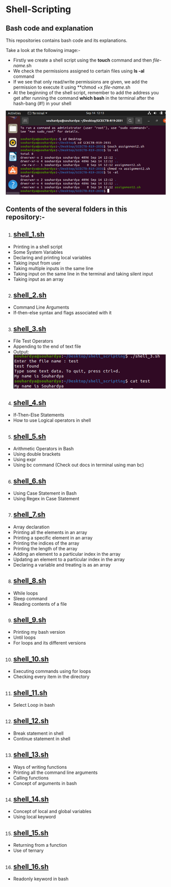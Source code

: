 # Shell-Scripting
## Bash code and explanation

This repositories contains bash code and its explanations.

Take a look at the following image:-
- Firstly we create a shell script using the **touch** command and then *file-name*.sh
- We check the permissions assigned to certain files using **ls -al** command
- If we see that only read/write permissions are given, we add the permission to execute it using **chmod +x *file-name*.sh
- At the beginning of the shell script, remember to add the address you get after running the command **which bash** in the terminal after the hash-bang (#!) in your shell

![terminal_img](https://github.com/Souhardya-Ganguly/Shell-Scripting/blob/main/images/intro.PNG?raw=true)

## Contents of the several folders in this repository:-
1. ## [shell_1.sh](https://github.com/Souhardya-Ganguly/Shell-Scripting/blob/main/shell_01.sh)
* Printing in a shell script
* Some System Variables
* Declaring and printing local variables
* Taking input from user
* Taking multiple inputs in the same line
* Taking input on the same line in the terminal and taking silent input
* Taking input as an array

2. ## [shell_2.sh](https://github.com/Souhardya-Ganguly/Shell-Scripting/blob/main/shell_02.sh)
* Command Line Arguments
* If-then-else syntax and flags associated with it

3. ## [shell_3.sh](https://github.com/Souhardya-Ganguly/Shell-Scripting/blob/main/shell_03.sh)
* File Test Operators
* Appending to the end of text file
* Output: <br>
![terminal_img](https://github.com/Souhardya-Ganguly/Shell-Scripting/blob/main/images/cat_op.PNG)

4. ## [shell_4.sh](https://github.com/Souhardya-Ganguly/Shell-Scripting/blob/main/shell_04.sh)
* If-Then-Else Statements
* How to use Logical operators in shell

5. ## [shell_5.sh](https://github.com/Souhardya-Ganguly/Shell-Scripting/blob/main/shell_05.sh)
* Arithmetic Operators in Bash
* Using double brackets
* Using expr
* Using bc command (Check out docs in terminal using man bc)


6. ## [shell_6.sh](https://github.com/Souhardya-Ganguly/Shell-Scripting/blob/main/shell_06.sh)
* Using Case Statement in Bash
* Using Regex in Case Statement

7. ## [shell_7.sh](https://github.com/Souhardya-Ganguly/Shell-Scripting/blob/main/shell_7.sh)
* Array declaration
* Printing all the elements in an array
* Printing a specific element in an array
* Printing the indices of the array
* Printing the length of the array
* Adding an element to a particular index in the array
* Updating an element to a particular index in the array
* Declaring a variable and treating is as an array

8. ## [shell_8.sh](https://github.com/Souhardya-Ganguly/Shell-Scripting/blob/main/shell_8.sh)
* While loops
* Sleep command
* Reading contents of a file

9. ## [shell_9.sh](https://github.com/Souhardya-Ganguly/Shell-Scripting/blob/main/shell_9.sh)
* Printing my bash version
* Until loops
* For loops and its different versions

10. ## [shell_10.sh](https://github.com/Souhardya-Ganguly/Shell-Scripting/blob/main/shell_10.sh)
* Executing commands using for loops
* Checking every item in the directory

11. ## [shell_11.sh](https://github.com/Souhardya-Ganguly/Shell-Scripting/blob/main/shell_11.sh)
* Select Loop in bash

12. ## [shell_12.sh](https://github.com/Souhardya-Ganguly/Shell-Scripting/blob/main/shell_12.sh)
* Break statement in shell
* Continue statement in shell

13. ## [shell_13.sh](https://github.com/Souhardya-Ganguly/Shell-Scripting/blob/main/shell_13.sh)
* Ways of writing functions
* Printing all the command line arguments
* Calling functions
* Concept of arguments in bash

14. ## [shell_14.sh](https://github.com/Souhardya-Ganguly/Shell-Scripting/blob/main/shell_14.sh)
* Concept of local and global variables
* Using local keyword

15. ## [shell_15.sh](https://github.com/Souhardya-Ganguly/Shell-Scripting/blob/main/shell_15.sh)
* Returning from a function
* Use of ternary

16. ## [shell_16.sh](https://github.com/Souhardya-Ganguly/Shell-Scripting/blob/main/shell_16.sh)
* Readonly keyword in bash


